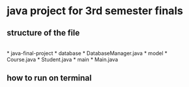 # java project for 3rd semester finals

## structure of the file
<br>
* java-final-project
  * database
    * DatabaseManager.java
  * model
    * Course.java
    * Student.java
  * main
    * Main.java



## how to run on terminal 
